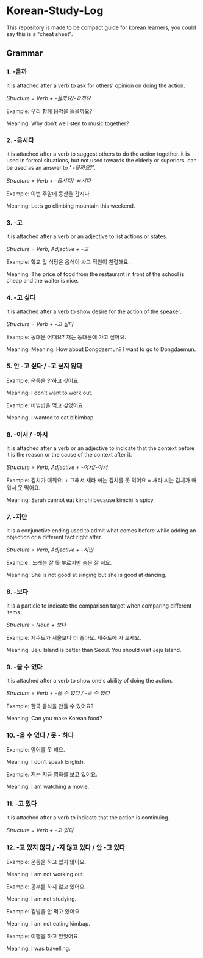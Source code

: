 # Korean-Study-Log

This repository is made to be compact guide for korean learners, you could say  this is a "cheat sheet".

## Grammar

### 1. -을까

It is attached after a verb to ask for
others' opinion on doing the action.

*Structure = Verb + -을까요/-ㄹ까요*

Example: 우리 함께 음악을 들을까요?

Meaning: Why don’t we listen to music together?

### 2. -읍시다

it is attached after a verb to suggest others to do
the action together.
it is used in formal situations, but not used towards
the elderly or superiors. can be used as an answer to *'
-을까요?'*.

*Structure = Verb + -읍시다/-ㅂ시다*

Example: 이번 주말에 등산을 갑시다.

Meaning: Let’s go climbing mountain this weekend.

### 3. -고

it is attached after a verb or an adjective to list
actions or states.

*Structure = Verb, Adjective + -고*

Example: 학교 앞 식당은 음식이 싸고 직원이 친절해요.

Meaning: The price of food from the restaurant in front of the school is cheap and the waiter is nice.

### 4. -고 싶다

it is attached after a verb to show desire
for the action of the speaker.

*Structure = Verb + -고 싶다*

Example: 동대문 어때요? 저는 동대문에 가고 싶어요.

Meaning: Meaning: How about Dongdaemun? I want to go to Dongdaemun.

### 5. 안 -고 싶다 / -고 싶지 않다

Example: 운동을 안하고 싶어요.

Meaning: I don't want to work out.

Example: 비빔밥을 먹고 싶었어요.

Meaning: I wanted to eat bibimbap.

### 6. -어서 / -아서

It is attached after a verb or an adjective
to indicate that the context before it is
the reason or the cause of the context
after it.

*Structure = Verb, Adjective + -어서/-아서*

Example: 김치가 매워요. + 그래서 새라 씨는 김치를 못 먹어요 = 새라 씨는 김치가 매워서 못 먹어요.

Meaning: Sarah cannot eat kimchi because kimchi is spicy.

### 7. -지만

It is a conjunctive ending used to admit what comes before while adding an objection or a different fact right after.

*Structure = Verb, Adjective + -지만*

Example : 노래는 잘 못 부르지만 춤은 잘 춰요.

Meaning: She is not good at singing but she is good at dancing.

### 8. -보다

It is a particle to indicate the comparison target when comparing different items.

*Structure = Noun + 보다*

Example: 제주도가 서울보다 더 좋아요. 제주도에 가 보세요.

Meaning: Jeju Island is better than Seoul. You should visit Jeju Island.

### 9. -을 수 있다

it is attached after a verb to show one's ability of doing the action.

*Structure = Verb + -을 수 있다 / -ㄹ 수 있다*

Example: 한국 음식을 만들 수 있어요?

Meaning: Can you make Korean food?

### 10. -을 수 없다 / 못 - 하다

Example: 영어를 못 해요.

Meaning: I don’t speak English.

Example: 저는 지금 영화를 보고 있어요.

Meaning: I am watching a movie.

### 11. -고 있다

it is attached after a verb to indicate that the action is continuing.

*Structure = Verb + -고 있다*

### 12. -고 있지 않다 / -지 않고 있다 / 안 -고 있다

Example: 운동을 하고 있지 않아요.

Meaning: I am not working out.

Example: 공부를 하지 않고 있어요.

Meaning: I am not studying.

Example: 김밥을 안 먹고 있어요.

Meaning: I am not eating kimbap.

Example: 여행을 하고 있었어요.

Meaning: I was travelling.
